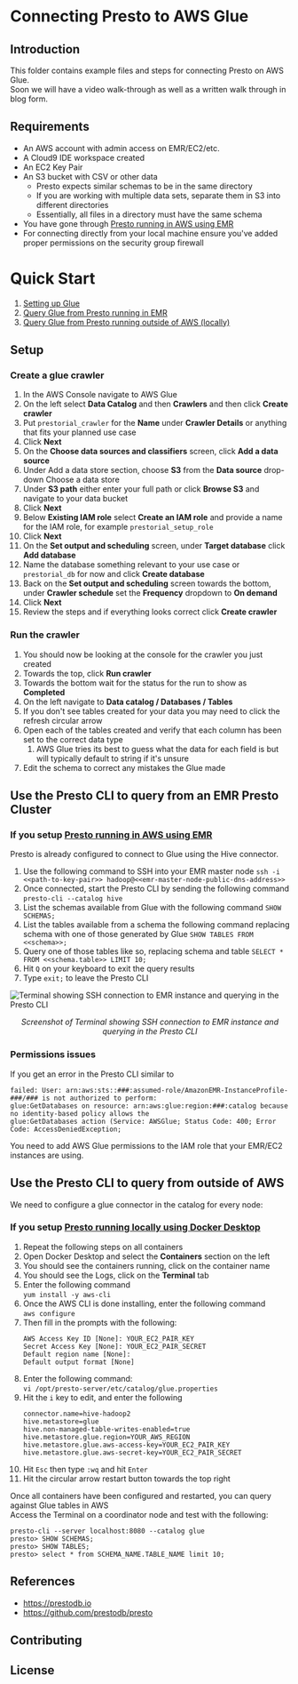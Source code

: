 # Connecting Presto to AWS Glue

## Introduction

This folder contains example files and steps for connecting Presto on AWS Glue.
<br>
Soon we will have a video walk-through as well as a written walk through in blog form.

## Requirements

- An AWS account with admin access on EMR/EC2/etc.
- A Cloud9 IDE workspace created
- An EC2 Key Pair
- An S3 bucket with CSV or other data
  - Presto expects similar schemas to be in the same directory
  - If you are working with multiple data sets, separate them in S3 into different directories
  - Essentially, all files in a directory must have the same schema
- You have gone through [Presto running in AWS using EMR](https://github.com/prestodb/prestorials/tree/main/running%20on%20cloud%20services/AWS)
- For connecting directly from your local machine ensure you've added proper permissions on the security group firewall

# Quick Start

1. [Setting up Glue](#setup)
2. [Query Glue from Presto running in EMR](#Use-the-Presto-CLI-to-query-from-an-EMR-Presto-Cluster)
3. [Query Glue from Presto running outside of AWS (locally)](#Use-the-Presto-CLI-to-query-from-outside-of-AWS)

## Setup

### Create a glue crawler

1. In the AWS Console navigate to AWS Glue 
2. On the left select **Data Catalog** and then **Crawlers** and then click **Create crawler**
3. Put ```prestorial_crawler``` for the **Name** under **Crawler Details** or anything that fits your planned use case
4. Click **Next**
5. On the **Choose data sources and classifiers** screen, click **Add a data source**
6. Under Add a data store section, choose **S3** from the **Data source** drop-down Choose a data store
7. Under **S3 path** either enter your full path or click **Browse S3** and navigate to your data bucket
8. Click **Next**
9. Below **Existing IAM role** select **Create an IAM role** and provide a name for the IAM role, for example ```prestorial_setup_role```
10. Click **Next**
11. On the **Set output and scheduling** screen, under **Target database** click **Add database**
12. Name the database something relevant to your use case or ```prestorial_db``` for now and click **Create database**
13. Back on the **Set output and scheduling** screen towards the bottom, under **Crawler schedule** set the **Frequency** dropdown to **On demand**
14. Click **Next**
15. Review the steps and if everything looks correct click **Create crawler**

### Run the crawler

1. You should now be looking at the console for the crawler you just created
2. Towards the top, click **Run crawler**
3. Towards the bottom wait for the status for the run to show as **Completed**
4. On the left navigate to **Data catalog / Databases / Tables**
5. If you don't see tables created for your data you may need to click the refresh circular arrow
6. Open each of the tables created and verify that each column has been set to the correct data type
   1. AWS Glue tries its best to guess what the data for each field is but will typically default to string if it's unsure
7. Edit the schema to correct any mistakes the Glue made

## Use the Presto CLI to query from an EMR Presto Cluster

### If you setup [Presto running in AWS using EMR](https://github.com/prestodb/prestorials/tree/main/running%20on%20cloud%20services/AWS#running-presto-using-emr) 
Presto is already configured to connect to Glue using the Hive connector.
1. Use the following command to SSH into your EMR master node
```ssh -i <<path-to-key-pair>> hadoop@<<emr-master-node-public-dns-address>>```
2. Once connected, start the Presto CLI by sending the following command
```presto-cli --catalog hive```
3. List the schemas available from Glue with the following command
```SHOW SCHEMAS;```
4. List the tables available from a schema the following command replacing schema with one of those generated by Glue
```SHOW TABLES FROM <<schema>>;```
5. Query one of those tables like so, replacing schema and table
```SELECT * FROM <<schema.table>> LIMIT 10;```
6. Hit ```Q``` on your keyboard to exit the query results
7. Type ```exit;``` to leave the Presto CLI

![Terminal showing SSH connection to EMR instance and querying in the Presto CLI](./screenshots/example_aws_glue_query.png)
*<p align="center">Screenshot of Terminal showing SSH connection to EMR instance and querying in the Presto CLI</p>*

### Permissions issues

If you get an error in the Presto CLI similar to
```
failed: User: arn:aws:sts::###:assumed-role/AmazonEMR-InstanceProfile-###/### is not authorized to perform: 
glue:GetDatabases on resource: arn:aws:glue:region:###:catalog because no identity-based policy allows the 
glue:GetDatabases action (Service: AWSGlue; Status Code: 400; Error Code: AccessDeniedException;
```
You need to add AWS Glue permissions to the IAM role that your EMR/EC2 instances are using.

## Use the Presto CLI to query from outside of AWS
We need to configure a glue connector in the catalog for every node:
### If you setup [Presto running locally using Docker Desktop](https://github.com/prestodb/prestorials/tree/main/running%20Presto%20on%20cloud%20services/running%20Presto%20on%20AWS)

1. Repeat the following steps on all containers
2. Open Docker Desktop and select the **Containers** section on the left
3. You should see the containers running, click on the container name
4. You should see the Logs, click on the **Terminal** tab
5. Enter the following command
<br>```yum install -y aws-cli```
6. Once the AWS CLI is done installing, enter the following command
<br>```aws configure```
7. Then fill in the prompts with the following:
    ```
    AWS Access Key ID [None]: YOUR_EC2_PAIR_KEY
    Secret Access Key [None]: YOUR_EC2_PAIR_SECRET
    Default region name [None]:
    Default output format [None]
    ```
8. Enter the following command:
<br>```vi /opt/presto-server/etc/catalog/glue.properties```
9. Hit the ```i``` key to edit, and enter the following
    ```
    connector.name=hive-hadoop2
    hive.metastore=glue
    hive.non-managed-table-writes-enabled=true
    hive.metastore.glue.region=YOUR_AWS_REGION
    hive.metastore.glue.aws-access-key=YOUR_EC2_PAIR_KEY
    hive.metastore.glue.aws-secret-key=YOUR_EC2_PAIR_SECRET
    ```
10. Hit ```Esc``` then type ```:wq``` and hit ```Enter```
11. Hit the circular arrow restart button towards the top right

Once all containers have been configured and restarted, you can query against Glue tables in AWS
<br>Access the Terminal on a coordinator node and test with the following:
```
presto-cli --server localhost:8080 --catalog glue
presto> SHOW SCHEMAS;
presto> SHOW TABLES;
presto> select * from SCHEMA_NAME.TABLE_NAME limit 10;
```

## References

- https://prestodb.io
- https://github.com/prestodb/presto

## Contributing

[//]: # (See the [CONTRIBUTING]&#40;CONTRIBUTING.md&#41; file for how to help out.)

## License

